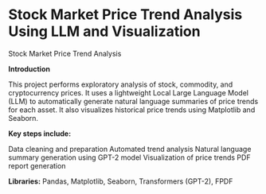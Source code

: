 # **Stock Market Price Trend Analysis Using LLM and Visualization**


Stock Market Price Trend Analysis 


**Introduction**

This project performs exploratory analysis of stock, commodity, and cryptocurrency prices. It uses a lightweight Local Large Language Model (LLM) to automatically generate natural language summaries of price trends for each asset. It also visualizes historical price trends using Matplotlib and Seaborn.

**Key steps include:**

Data cleaning and preparation
Automated trend analysis
Natural language summary generation using GPT-2 model
Visualization of price trends
PDF report generation

**Libraries:** Pandas, Matplotlib, Seaborn, Transformers (GPT-2), FPDF
